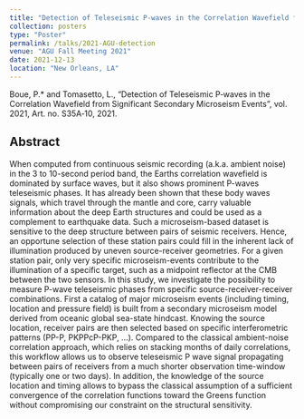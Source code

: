```yaml
---
title: "Detection of Teleseismic P‐waves in the Correlation Wavefield from Significant Secondary Microseism Events"
collection: posters
type: "Poster"
permalink: /talks/2021-AGU-detection
venue: "AGU Fall Meeting 2021"
date: 2021-12-13
location: "New Orleans, LA"
---
```


Boue, P.* and Tomasetto, L., “Detection of Teleseismic P‐waves in the Correlation Wavefield from Significant Secondary Microseism Events”, vol. 2021, Art. no. S35A‐10, 2021.

## Abstract
When computed from continuous seismic recording (a.k.a. ambient noise) in the 3 to 10-second period band, the Earths correlation wavefield is dominated by surface waves, but it also shows prominent P-waves teleseismic phases. It has already been shown that these body waves signals, which travel through the mantle and core, carry valuable information about the deep Earth structures and could be used as a complement to earthquake data. Such a microseism-based dataset is sensitive to the deep structure between pairs of seismic receivers. Hence, an opportune selection of these station pairs could fill in the inherent lack of illumination produced by uneven source-receiver geometries. For a given station pair, only very specific microseism-events contribute to the illumination of a specific target, such as a midpoint reflector at the CMB between the two sensors. In this study, we investigate the possibility to measure P-wave teleseismic phases from specific source-receiver-receiver combinations. First a catalog of major microseism events (including timing, location and pressure field) is built from a secondary microseism model derived from oceanic global sea-state hindcast. Knowing the source location, receiver pairs are then selected based on specific interferometric patterns (PP-P, PKPPcP-PKP, ...). Compared to the classical ambient-noise correlation approach, which relies on stacking months of daily correlations, this workflow allows us to observe teleseismic P wave signal propagating between pairs of receivers from a much shorter observation time-window (typically one or two days). In addition, the knowledge of the source location and timing allows to bypass the classical assumption of a sufficient convergence of the correlation functions toward the Greens function without compromising our constraint on the structural sensitivity.